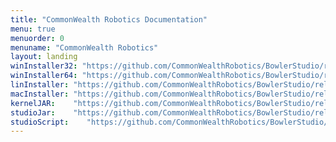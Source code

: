 ```yaml
---
title: "CommonWealth Robotics Documentation"
menu: true
menuorder: 0
menuname: "CommonWealth Robotics"
layout: landing
winInstaller32: "https://github.com/CommonWealthRobotics/BowlerStudio/releases/download/1.5.2/Windows-32-BowlerStudio-1.5.2.exe"
winInstaller64: "https://github.com/CommonWealthRobotics/BowlerStudio/releases/download/1.5.2/Windows-64-BowlerStudio-1.5.2.exe"
linInstaller: "https://github.com/CommonWealthRobotics/BowlerStudio/releases/download/1.5.2/Ubuntu-BowlerStudio-1.5.2.deb"
macInstaller: "https://github.com/CommonWealthRobotics/BowlerStudio/releases/download/1.5.2/MacOSX-BowlerStudio-1.5.2.zip"
kernelJAR:    "https://github.com/CommonWealthRobotics/BowlerStudio/releases/download/1.5.2/BowlerScriptingKernel-0.61.0-fat.jar"
studioJar:    "https://github.com/CommonWealthRobotics/BowlerStudio/releases/download/1.5.2/BowlerStudio.jar"
studioScript:    "https://github.com/CommonWealthRobotics/BowlerStudio/releases/download/1.5.2/bowlerstudio"
---
```


